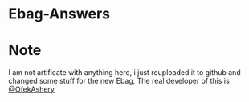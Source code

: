 # Ebag-Answers


# Note
I am not artificate with anything here, i just reuploaded it to github and changed some stuff for the new Ebag,
The real developer of this is [@OfekAshery](https://github.com/ofekashery)

